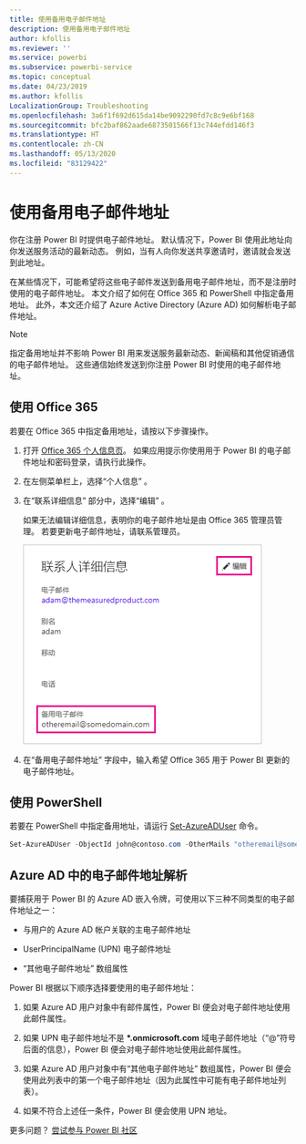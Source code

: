 ```yaml
---
title: 使用备用电子邮件地址
description: 使用备用电子邮件地址
author: kfollis
ms.reviewer: ''
ms.service: powerbi
ms.subservice: powerbi-service
ms.topic: conceptual
ms.date: 04/23/2019
ms.author: kfollis
LocalizationGroup: Troubleshooting
ms.openlocfilehash: 3a6f1f692d615da14be9092290fd7c8c9e6bf168
ms.sourcegitcommit: bfc2baf862aade6873501566f13c744efdd146f3
ms.translationtype: HT
ms.contentlocale: zh-CN
ms.lasthandoff: 05/13/2020
ms.locfileid: "83129422"
---
```

# <a name="use-an-alternate-email-address"></a>使用备用电子邮件地址

你在注册 Power BI 时提供电子邮件地址。 默认情况下，Power BI 使用此地址向你发送服务活动的最新动态。 例如，当有人向你发送共享邀请时，邀请就会发送到此地址。

在某些情况下，可能希望将这些电子邮件发送到备用电子邮件地址，而不是注册时使用的电子邮件地址。 本文介绍了如何在 Office 365 和 PowerShell 中指定备用地址。 此外，本文还介绍了 Azure Active Directory (Azure AD) 如何解析电子邮件地址。

> [!NOTE]
> 指定备用地址并不影响 Power BI 用来发送服务最新动态、新闻稿和其他促销通信的电子邮件地址。 这些通信始终发送到你注册 Power BI 时使用的电子邮件地址。

## <a name="use-office-365"></a>使用 Office 365

若要在 Office 365 中指定备用地址，请按以下步骤操作。

1. 打开 [Office 365 个人信息页](https://portal.office.com/account/#personalinfo)。 如果应用提示你使用用于 Power BI 的电子邮件地址和密码登录，请执行此操作。

1. 在左侧菜单栏上，选择“个人信息”  。

1. 在“联系详细信息”  部分中，选择“编辑”  。

    如果无法编辑详细信息，表明你的电子邮件地址是由 Office 365 管理员管理。 若要更新电子邮件地址，请联系管理员。

    ![联系详细信息](media/service-admin-alternate-email-address-for-power-bi/contact-details.png)

1. 在“备用电子邮件地址”  字段中，输入希望 Office 365 用于 Power BI 更新的电子邮件地址。

## <a name="use-powershell"></a>使用 PowerShell

若要在 PowerShell 中指定备用地址，请运行 [Set-AzureADUser](/powershell/module/azuread/set-azureaduser/) 命令。

```powershell
Set-AzureADUser -ObjectId john@contoso.com -OtherMails "otheremail@somedomain.com"
```

## <a name="email-address-resolution-in-azure-ad"></a>Azure AD 中的电子邮件地址解析

要捕获用于 Power BI 的 Azure AD 嵌入令牌，可使用以下三种不同类型的电子邮件地址之一：

* 与用户的 Azure AD 帐户关联的主电子邮件地址

* UserPrincipalName (UPN) 电子邮件地址

* “其他电子邮件地址”  数组属性

Power BI 根据以下顺序选择要使用的电子邮件地址：

1. 如果 Azure AD 用户对象中有邮件属性，Power BI 便会对电子邮件地址使用此邮件属性。

1. 如果 UPN 电子邮件地址不是  **\*.onmicrosoft.com** 域电子邮件地址（“\@”符号后面的信息），Power BI 便会对电子邮件地址使用此邮件属性。

1. 如果 Azure AD 用户对象中有“其他电子邮件地址”  数组属性，Power BI 便会使用此列表中的第一个电子邮件地址（因为此属性中可能有电子邮件地址列表）。

1. 如果不符合上述任一条件，Power BI 便会使用 UPN 地址。

更多问题？ [尝试参与 Power BI 社区](https://community.powerbi.com/)